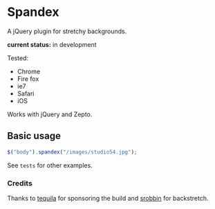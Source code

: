 # Spandex

A jQuery plugin for stretchy backgrounds.

__current status:__ in development

Tested:

* Chrome
* Fire fox
* ie7
* Safari
* iOS

Works with jQuery and Zepto.

## Basic usage
```javascript
$("body").spandex("/images/studio54.jpg");
```

See `tests` for other examples.

### Credits

Thanks to [tequila](http://www.tequila.com.au/) for sponsoring the build
and [srobbin](https://github.com/srobbin/jquery-backstretch) for
backstretch.
